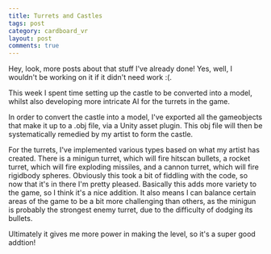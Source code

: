 ```yaml
---
title: Turrets and Castles
tags: post
category: cardboard_vr
layout: post
comments: true
---
```


Hey, look, more posts about that stuff I've already done! Yes, well, I wouldn't be working on it if it didn't need work :(.

This week I spent time setting up the castle to be converted into a model, whilst also developing more intricate AI for the turrets in the game. 

In order to convert the castle into a model, I've exported all the gameobjects that make it up to a .obj file, via a Unity asset plugin. This obj file will then be systematically remedied by my artist to form the castle.

For the turrets, I've implemented various types based on what my artist has created. There is a minigun turret, which will fire hitscan bullets, a rocket turret, which will fire exploding missiles, and a cannon turret, which will fire rigidbody spheres. Obviously this took a bit of fiddling with the code, so now that it's in there I'm pretty pleased. Basically this adds more variety to the game, so I think it's a nice addition. It also means I can balance certain areas of the game to be a bit more challenging than others, as the minigun is probably the strongest enemy turret, due to the difficulty of dodging its bullets.

Ultimately it gives me more power in making the level, so it's a super good addtion!